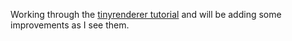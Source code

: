Working through the [tinyrenderer tutorial](https://github.com/ssloy/tinyrenderer)
and will be adding some improvements as I see them.
